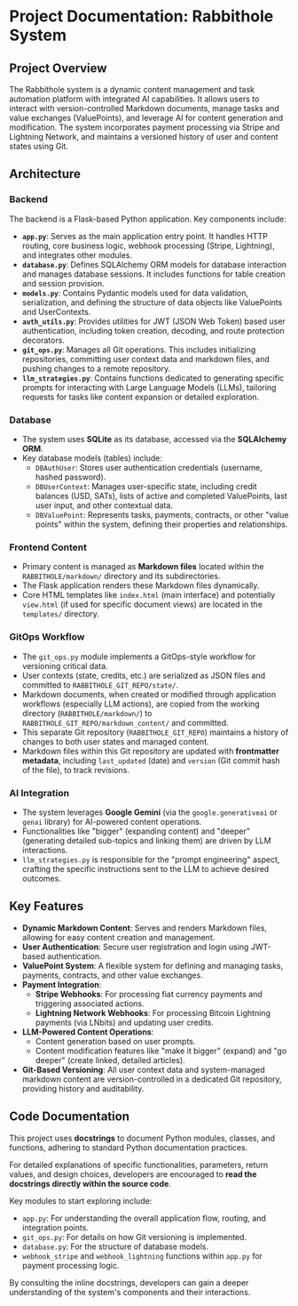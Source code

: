 # Project Documentation: Rabbithole System

## Project Overview

The Rabbithole system is a dynamic content management and task automation platform with integrated AI capabilities. It allows users to interact with version-controlled Markdown documents, manage tasks and value exchanges (ValuePoints), and leverage AI for content generation and modification. The system incorporates payment processing via Stripe and Lightning Network, and maintains a versioned history of user and content states using Git.

## Architecture

### Backend

The backend is a Flask-based Python application. Key components include:

-   **`app.py`**: Serves as the main application entry point. It handles HTTP routing, core business logic, webhook processing (Stripe, Lightning), and integrates other modules.
-   **`database.py`**: Defines SQLAlchemy ORM models for database interaction and manages database sessions. It includes functions for table creation and session provision.
-   **`models.py`**: Contains Pydantic models used for data validation, serialization, and defining the structure of data objects like ValuePoints and UserContexts.
-   **`auth_utils.py`**: Provides utilities for JWT (JSON Web Token) based user authentication, including token creation, decoding, and route protection decorators.
-   **`git_ops.py`**: Manages all Git operations. This includes initializing repositories, committing user context data and markdown files, and pushing changes to a remote repository.
-   **`llm_strategies.py`**: Contains functions dedicated to generating specific prompts for interacting with Large Language Models (LLMs), tailoring requests for tasks like content expansion or detailed exploration.

### Database

-   The system uses **SQLite** as its database, accessed via the **SQLAlchemy ORM**.
-   Key database models (tables) include:
    -   `DBAuthUser`: Stores user authentication credentials (username, hashed password).
    -   `DBUserContext`: Manages user-specific state, including credit balances (USD, SATs), lists of active and completed ValuePoints, last user input, and other contextual data.
    -   `DBValuePoint`: Represents tasks, payments, contracts, or other "value points" within the system, defining their properties and relationships.

### Frontend Content

-   Primary content is managed as **Markdown files** located within the `RABBITHOLE/markdown/` directory and its subdirectories.
-   The Flask application renders these Markdown files dynamically.
-   Core HTML templates like `index.html` (main interface) and potentially `view.html` (if used for specific document views) are located in the `templates/` directory.

### GitOps Workflow

-   The `git_ops.py` module implements a GitOps-style workflow for versioning critical data.
-   User contexts (state, credits, etc.) are serialized as JSON files and committed to `RABBITHOLE_GIT_REPO/state/`.
-   Markdown documents, when created or modified through application workflows (especially LLM actions), are copied from the working directory (`RABBITHOLE/markdown/`) to `RABBITHOLE_GIT_REPO/markdown_content/` and committed.
-   This separate Git repository (`RABBITHOLE_GIT_REPO`) maintains a history of changes to both user states and managed content.
-   Markdown files within this Git repository are updated with **frontmatter metadata**, including `last_updated` (date) and `version` (Git commit hash of the file), to track revisions.

### AI Integration

-   The system leverages **Google Gemini** (via the `google.generativeai` or `genai` library) for AI-powered content operations.
-   Functionalities like "bigger" (expanding content) and "deeper" (generating detailed sub-topics and linking them) are driven by LLM interactions.
-   `llm_strategies.py` is responsible for the "prompt engineering" aspect, crafting the specific instructions sent to the LLM to achieve desired outcomes.

## Key Features

-   **Dynamic Markdown Content**: Serves and renders Markdown files, allowing for easy content creation and management.
-   **User Authentication**: Secure user registration and login using JWT-based authentication.
-   **ValuePoint System**: A flexible system for defining and managing tasks, payments, contracts, and other value exchanges.
-   **Payment Integration**:
    -   **Stripe Webhooks**: For processing fiat currency payments and triggering associated actions.
    -   **Lightning Network Webhooks**: For processing Bitcoin Lightning payments (via LNbits) and updating user credits.
-   **LLM-Powered Content Operations**:
    -   Content generation based on user prompts.
    -   Content modification features like "make it bigger" (expand) and "go deeper" (create linked, detailed articles).
-   **Git-Based Versioning**: All user context data and system-managed markdown content are version-controlled in a dedicated Git repository, providing history and auditability.

## Code Documentation

This project uses **docstrings** to document Python modules, classes, and functions, adhering to standard Python documentation practices.

For detailed explanations of specific functionalities, parameters, return values, and design choices, developers are encouraged to **read the docstrings directly within the source code**.

Key modules to start exploring include:
-   `app.py`: For understanding the overall application flow, routing, and integration points.
-   `git_ops.py`: For details on how Git versioning is implemented.
-   `database.py`: For the structure of database models.
-   `webhook_stripe` and `webhook_lightning` functions within `app.py` for payment processing logic.

By consulting the inline docstrings, developers can gain a deeper understanding of the system's components and their interactions.
